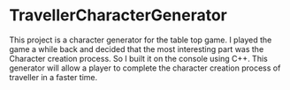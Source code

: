 # TravellerCharacterGenerator
This project is a character generator for the table top game. I played the game a while back and decided that the most interesting part was the Character creation process. So I built it on the console using C++. This generator will allow a player to complete the character creation process of traveller in a faster time.
